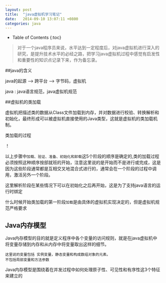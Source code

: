 ```yaml
---
layout: post
title:  "java虚拟机学习笔记"
date:	2014-09-10 13:07:11 +0800
categories: java
---
```


* Table of Contents
{:toc}

> 对于一个java程序员来说，水平达到一定程度后，对java虚拟机进行深入的研究，是提升技术水平的必经之路，把学习java虚拟机过程中感觉有启发性和重要性的知识点记录下来，作为备忘录。

##java的含义

 java的起源 -->  跨平台 --> 字节码，虚拟机
 
 java : java语言规范，java虚拟机规范

##虚拟机的类加载

 虚拟机把描述类的数据从Class文件加载到内存，并对数据进行校验、转换解析和初始化，最终形成可以被虚拟机直接使用的Java类型，这就是虚拟机的类加载机制。

 类加载的过程

 ！[](/image/java1.PNG)

 以上步骤中`加载、验证、准备、初始化和卸载`这5个阶段的顺序是确定的,类的加载过程必须按照这种顺序按部就班的开始，注意这里说的是开始而不是进行或完成，这是因为这些阶段通常都是互相交叉地混合式进行的，通常会在一个阶段的过程中调用，激活另外一个阶段。
 
 这里解析阶段在某些情况下可以在初始化之后再开始，这是为了支持java语言的运行时绑定

 什么时候开始类加载的第一阶段`加载`是由具体的虚拟机实现决定的，但是虚拟机规范严格要求

## Java内存模型

 Java内存模型的目的就是定义程序中各个变量的访问规则，就是在java虚拟机中将变量存储到内存和从内存中将变量取出这样的细节。

	这里说的变量包括 实例变量，静态变量和构成数组对象的元素。
	不包括局部变量和方法参数

 Java内存模型是围绕着在并发过程中如何处理原子性、可见性和有序性这3个特征来建立的